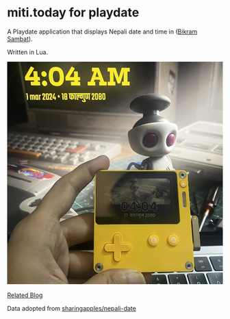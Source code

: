 # miti.today for playdate

A Playdate application that displays Nepali date and time in ([Bikram Sambat](https://en.wikipedia.org/wiki/Vikram_Samvat)).

Written in Lua.

![image of playdate with the application running](./playdate.jpeg)


[Related Blog](https://niravko.com/blog/nepali-date-on-play-date)

Data adopted from [sharingapples/nepali-date](https://github.com/sharingapples/nepali-date/blob/master/src/config.js)

